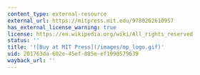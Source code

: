 ```yaml
---
content_type: external-resource
external_url: https://mitpress.mit.edu/9780262610957
has_external_license_warning: true
license: https://en.wikipedia.org/wiki/All_rights_reserved
status: ''
title: '![Buy at MIT Press](/images/mp_logo.gif)'
uid: 201763da-602e-45ef-885e-ef1990579639
wayback_url: ''
---
```

